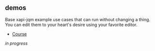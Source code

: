 demos
-----

Base xapi-jqm example use cases that can run without changing a thing. You can edit them to your heart's desire using your favorite editor.

- [Course](course)

*in progress*
